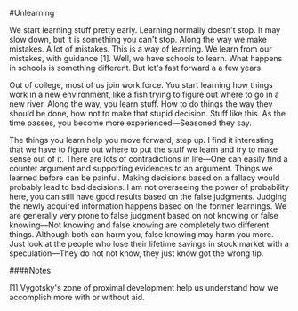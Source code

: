 #Unlearning

We start learning stuff pretty early. Learning normally doesn't stop. It may slow down, but it is something you can't stop. Along the way we make mistakes. A lot of mistakes. This is a way of learning. We learn from our mistakes, with guidance [1]. Well, we have schools to learn. What happens in schools is something different. But let's fast forward a a few years.

Out of college, most of us join work force. You start learning how things work in a new environment, like a fish trying to figure out where to go in a new river. Along the way, you learn stuff. How to do things the way they should be done, how not to make that stupid decision. Stuff like this. As the time passes, you become more experienced—Seasoned they say.

The things you learn help you move forward, step up. I find it interesting that we have to figure out where to put the stuff we learn and try to make sense out of it. There are lots of contradictions in life—One can easily find a counter argument and supporting evidences to an argument. Things we learned before can be painful. Making decisions based on a fallacy would probably lead to bad decisions. I am not overseeing the power of probability here, you can still have good results based on the false judgments. Judging the newly acquired information happens based on the former learnings. We are generally very prone to false judgment based on not knowing or false knowing—Not knowing and false knowing are completely two different things. Although both can harm you, false knowing may harm you more. Just look at the people who lose their lifetime savings in stock market with a speculation—They do not not know, they just know got the wrong tip.

####Notes

[1] Vygotsky's zone of proximal development help us understand how we accomplish more with or without aid.
